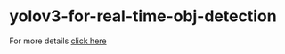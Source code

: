 # yolov3-for-real-time-obj-detection

For more details [click here](https://medium.com/analytics-vidhya/real-time-object-detection-using-yolov3-with-opencv-and-python-64c985e14786)
